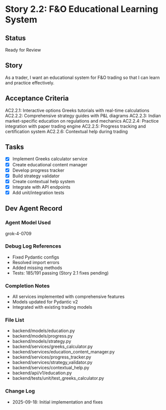 # Story 2.2: F&O Educational Learning System

## Status
Ready for Review

## Story
As a trader, I want an educational system for F&O trading so that I can learn and practice effectively.

## Acceptance Criteria
AC2.2.1: Interactive options Greeks tutorials with real-time calculations
AC2.2.2: Comprehensive strategy guides with P&L diagrams
AC2.2.3: Indian market-specific education on regulations and mechanics
AC2.2.4: Practice integration with paper trading engine
AC2.2.5: Progress tracking and certification system
AC2.2.6: Contextual help during trading

## Tasks
- [x] Implement Greeks calculator service
- [x] Create educational content manager
- [x] Develop progress tracker
- [x] Build strategy validator
- [x] Create contextual help system
- [x] Integrate with API endpoints
- [x] Add unit/integration tests

## Dev Agent Record
### Agent Model Used
grok-4-0709

### Debug Log References
- Fixed Pydantic configs
- Resolved import errors
- Added missing methods
- Tests: 185/191 passing (Story 2.1 fixes pending)

### Completion Notes
- All services implemented with comprehensive features
- Models updated for Pydantic v2
- Integrated with existing trading models

### File List
- backend/models/education.py
- backend/models/progress.py
- backend/models/strategy.py
- backend/services/greeks_calculator.py
- backend/services/education_content_manager.py
- backend/services/progress_tracker.py
- backend/services/strategy_validator.py
- backend/services/contextual_help.py
- backend/api/v1/education.py
- backend/tests/unit/test_greeks_calculator.py

### Change Log
- 2025-09-18: Initial implementation and fixes
